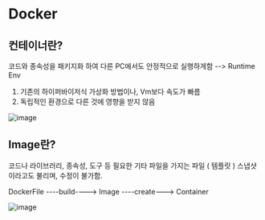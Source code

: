 Docker
=========

컨테이너란?
--------

코드와 종속성을 패키지화 하여 다른 PC에서도 안정적으로 실행하게함 --> Runtime Env

1. 기존의 하이퍼바이저식 가상화 방법이나, Vm보다 속도가 빠름
2. 독립적인 환경으로 다른 것에 영향을 받지 않음

![image](https://github.com/user-attachments/assets/aaa7a96c-e5f8-4c20-b59c-02a7317020d1)


Image란?
-------

코드나 라이브러리, 종속성, 도구 등 필요한 기타 파일을 가지는 파일 ( 템플릿 ) 
스냅샷이라고도 불리며, 수정이 불가함.

DockerFile ----build----> Image ----create---> Container 


![image](https://github.com/user-attachments/assets/f71e4222-b704-4249-aa04-6573e02a5487)
